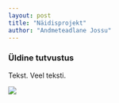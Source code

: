 ```yaml
---
layout: post
title: "Näidisprojekt"
author: "Andmeteadlane Jossu"
---
```


### Üldine tutvustus

Tekst. Veel teksti.

![](/2017/images/reiting_diskonto.png)
